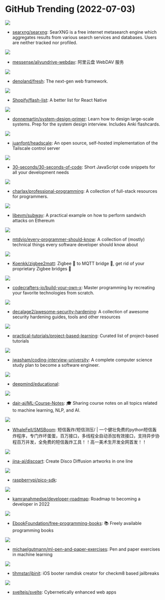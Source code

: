 # GitHub Trending (2022-07-03)

![](https://img.shields.io/badge/Python-New%20105-green?style=flat-square&logo=appveyor)
- [searxng/searxng](https://github.com/searxng/searxng): SearXNG is a free internet metasearch engine which aggregates results from various search services and databases. Users are neither tracked nor profiled.

![](https://img.shields.io/badge/Rust-New%2085-green?style=flat-square&logo=appveyor)
- [messense/aliyundrive-webdav](https://github.com/messense/aliyundrive-webdav): 阿里云盘 WebDAV 服务

![](https://img.shields.io/badge/TypeScript-New%20404-green?style=flat-square&logo=appveyor)
- [denoland/fresh](https://github.com/denoland/fresh): The next-gen web framework.

![](https://img.shields.io/badge/TypeScript-New%20187-green?style=flat-square&logo=appveyor)
- [Shopify/flash-list](https://github.com/Shopify/flash-list): A better list for React Native

![](https://img.shields.io/badge/Python-New%20275-green?style=flat-square&logo=appveyor)
- [donnemartin/system-design-primer](https://github.com/donnemartin/system-design-primer): Learn how to design large-scale systems. Prep for the system design interview. Includes Anki flashcards.

![](https://img.shields.io/badge/Go-New%20108-green?style=flat-square&logo=appveyor)
- [juanfont/headscale](https://github.com/juanfont/headscale): An open source, self-hosted implementation of the Tailscale control server

![](https://img.shields.io/badge/JavaScript-New%20404-green?style=flat-square&logo=appveyor)
- [30-seconds/30-seconds-of-code](https://github.com/30-seconds/30-seconds-of-code): Short JavaScript code snippets for all your development needs

![](https://img.shields.io/badge/Python-New%20234-green?style=flat-square&logo=appveyor)
- [charlax/professional-programming](https://github.com/charlax/professional-programming): A collection of full-stack resources for programmers.

![](https://img.shields.io/badge/Solidity-New%2034-green?style=flat-square&logo=appveyor)
- [libevm/subway](https://github.com/libevm/subway): A practical example on how to perform sandwich attacks on Ethereum

![](https://img.shields.io/badge/none-New%20315-green?style=flat-square&logo=appveyor)
- [mtdvio/every-programmer-should-know](https://github.com/mtdvio/every-programmer-should-know): A collection of (mostly) technical things every software developer should know about

![](https://img.shields.io/badge/JavaScript-New%2013-green?style=flat-square&logo=appveyor)
- [Koenkk/zigbee2mqtt](https://github.com/Koenkk/zigbee2mqtt): Zigbee 🐝 to MQTT bridge 🌉, get rid of your proprietary Zigbee bridges 🔨

![](https://img.shields.io/badge/none-New%20201-green?style=flat-square&logo=appveyor)
- [codecrafters-io/build-your-own-x](https://github.com/codecrafters-io/build-your-own-x): Master programming by recreating your favorite technologies from scratch.

![](https://img.shields.io/badge/none-New%20158-green?style=flat-square&logo=appveyor)
- [decalage2/awesome-security-hardening](https://github.com/decalage2/awesome-security-hardening): A collection of awesome security hardening guides, tools and other resources

![](https://img.shields.io/badge/none-New%20175-green?style=flat-square&logo=appveyor)
- [practical-tutorials/project-based-learning](https://github.com/practical-tutorials/project-based-learning): Curated list of project-based tutorials

![](https://img.shields.io/badge/none-New%20173-green?style=flat-square&logo=appveyor)
- [jwasham/coding-interview-university](https://github.com/jwasham/coding-interview-university): A complete computer science study plan to become a software engineer.

![](https://img.shields.io/badge/Jupyter%20Notebook-New%20143-green?style=flat-square&logo=appveyor)
- [deepmind/educational](https://github.com/deepmind/educational): 

![](https://img.shields.io/badge/none-New%20273-green?style=flat-square&logo=appveyor)
- [dair-ai/ML-Course-Notes](https://github.com/dair-ai/ML-Course-Notes): 🎓 Sharing course notes on all topics related to machine learning, NLP, and AI.

![](https://img.shields.io/badge/Python-New%20249-green?style=flat-square&logo=appveyor)
- [WhaleFell/SMSBoom](https://github.com/WhaleFell/SMSBoom): 短信轰炸/短信测压/ | 一个健壮免费的python短信轰炸程序，专门炸坏蛋蛋，百万接口，多线程全自动添加有效接口，支持异步协程百万并发，全免费的短信轰炸工具！！高一美术生开发全网首发！！

![](https://img.shields.io/badge/Python-New%20134-green?style=flat-square&logo=appveyor)
- [jina-ai/discoart](https://github.com/jina-ai/discoart): Create Disco Diffusion artworks in one line

![](https://img.shields.io/badge/C-New%2011-green?style=flat-square&logo=appveyor)
- [raspberrypi/pico-sdk](https://github.com/raspberrypi/pico-sdk): 

![](https://img.shields.io/badge/TypeScript-New%20169-green?style=flat-square&logo=appveyor)
- [kamranahmedse/developer-roadmap](https://github.com/kamranahmedse/developer-roadmap): Roadmap to becoming a developer in 2022

![](https://img.shields.io/badge/none-New%20193-green?style=flat-square&logo=appveyor)
- [EbookFoundation/free-programming-books](https://github.com/EbookFoundation/free-programming-books): 📚 Freely available programming books

![](https://img.shields.io/badge/TeX-New%20170-green?style=flat-square&logo=appveyor)
- [michaelgutmann/ml-pen-and-paper-exercises](https://github.com/michaelgutmann/ml-pen-and-paper-exercises): Pen and paper exercises in machine learning

![](https://img.shields.io/badge/C-New%2016-green?style=flat-square&logo=appveyor)
- [tihmstar/jbinit](https://github.com/tihmstar/jbinit): iOS booter ramdisk creator for checkm8 based jailbreaks

![](https://img.shields.io/badge/TypeScript-New%2078-green?style=flat-square&logo=appveyor)
- [sveltejs/svelte](https://github.com/sveltejs/svelte): Cybernetically enhanced web apps

